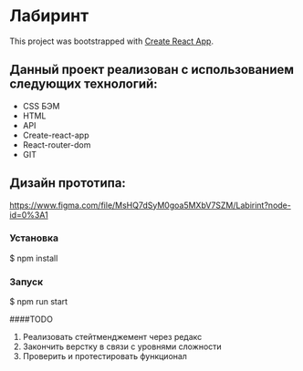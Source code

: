 # Лабиринт

This project was bootstrapped with [Create React App](https://github.com/facebook/create-react-app).

## Данный проект реализован с использованием следующих технологий:

* CSS БЭМ
* HTML
* API
* Create-react-app
* React-router-dom
* GIT

## Дизайн прототипа:

https://www.figma.com/file/MsHQ7dSyM0goa5MXbV7SZM/Labirint?node-id=0%3A1

### Установка
$ npm install

### Запуск
$ npm run start

####TODO
1) Реализовать стейтменджемент через редакс
2) Закончить верстку в связи с уровнями сложности
3) Проверить и протестировать функционал

